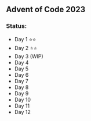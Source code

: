 ## Advent of Code 2023

### Status:
- Day 1 ⭐⭐
- Day 2 ⭐⭐
- Day 3 (WIP)
- Day 4
- Day 5
- Day 6
- Day 7
- Day 8
- Day 9
- Day 10
- Day 11
- Day 12